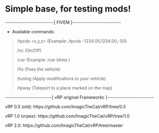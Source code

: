 
# Simple base, for testing mods!

-------------------------[ FIVEM ]-------------------------

+ Available commands:

> /tpcds <x,y,z> (Example: /tpcds -1234.00,1234.00,-50)
>
> /nc (On/Off)
>
> /car <model> (Example: /car blista )
>
> /fix (fixes the vehicle)
>
> /tuning (Apply modifications to your vehicle)
>
> /tpway (Teleport to a place marked on the map)

------------------------[ vRP original Frameworkc ]------------------------

<p>vRP 0.5 (old): https://github.com/ImagicTheCat/vRP/tree/0.5</p>
<p>vRP 1.0 (vrpex): https://github.com/ImagicTheCat/vRP/tree/1.0</p>
<p>vRP 2.0: https://github.com/ImagicTheCat/vRP/tree/master</p>
